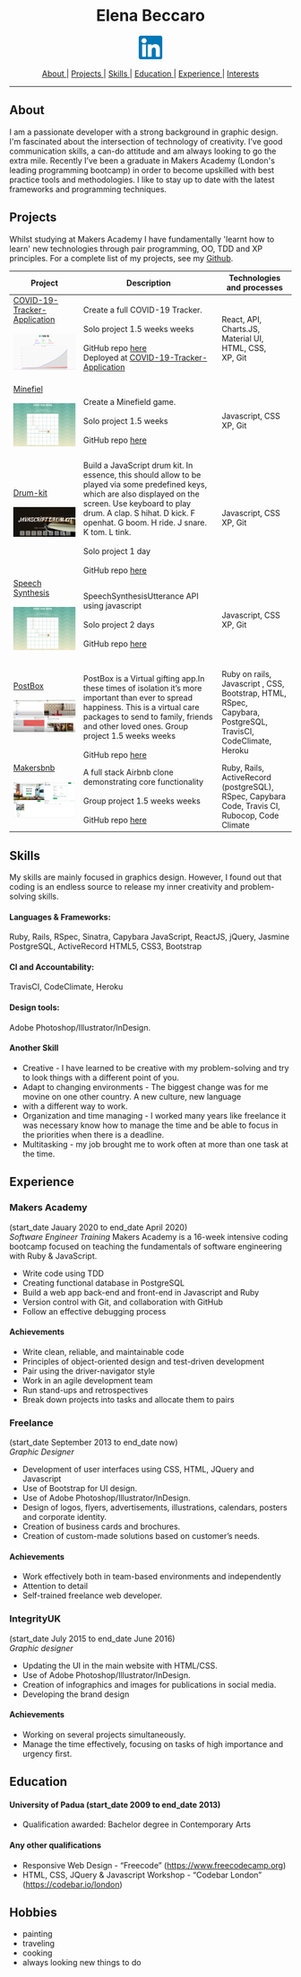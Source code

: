 <h1 align="center">Elena Beccaro</h1>
<p align="center">
<a href="https://www.linkedin.com/in/elenabeccaro/">
<img src="images/linkedin.png" alt="linkedin" hspace="50" height="42" width="42"></a>
<div align="center">

[About ](#About) |
[Projects ](#Projects) |
[Skills ](#Skills) |
[Education ](#Education) |
[Experience ](#Experience) |
[Interests ](#Hobbies)

</div>

---------
## About
I am a passionate developer with a strong background in graphic design. I'm fascinated about the intersection of technology of creativity. I’ve  good communication skills, a can-do attitude and am always looking to go the extra mile. Recently I’ve been a graduate in Makers Academy (London's leading programming bootcamp) in order to become upskilled with best practice tools and methodologies.
I like to stay up to date with the latest frameworks and programming techniques.


## Projects

Whilst studying at Makers Academy I have fundamentally 'learnt how to learn' new technologies through pair programming, OO, TDD and XP principles. For a complete list of my projects, see my [Github](https://github.com/elebecca).

|Project        |Description                                           |Technologies and processes              |
|----------|------------------------------------------------------|----------------------------------------|
|[COVID-19-Tracker-Application](https://github.com/elebecca/COVID-19-Tracker-Application.git)</b><br><br>![screenshot](covid.PNG)</b><br><br>|Create a full COVID-19 Tracker.<br><br> Solo project 1.5 weeks weeks<br><br>GitHub repo [here](https://github.com/elebecca/COVID-19-Tracker-Application.git)<br> Deployed at [COVID-19-Tracker-Application](https://covid19statswebsite.netlify.com/) |React, API, Charts.JS, Material UI, HTML, CSS, <br>XP, Git|
[Minefiel](https://github.com/elebecca/Minefield)</b><br><br>![screenshot](minefield.png)</b><br><br>|Create a Minefield game.<br><br> Solo project 1.5 weeks<br><br>GitHub repo [here](https://github.com/elebecca/Minefield) | Javascript, CSS <br>XP, Git |
[Drum-kit](https://github.com/elebecca/01_javascript-drum-kit.git)</b><br><br>![screenshot](drum-kit.png)</b><br><br>|Build a JavaScript drum kit. In essence, this should allow to be played via some predefined keys, which are also displayed on the screen. Use keyboard to play drum. A clap. S hihat. D kick. F openhat. G boom. H ride. J snare. K tom. L tink.<br><br> Solo project 1 day<br><br>GitHub repo [here](https://github.com/elebecca/01_javascript-drum-kit.git) | Javascript, CSS <br>XP, Git |
[Speech Synthesis](https://github.com/elebecca/12_Speech_Synthesis.git)</b><br><br>![screenshot](minefield.png)</b><br><br>|SpeechSynthesisUtterance API using javascript<br><br> Solo project 2 days<br><br>GitHub repo [here](https://github.com/elebecca/12_Speech_Synthesis.git) | Javascript, CSS <br>XP, Git |
[PostBox](https://github.com/elebecca/MakersPostBox)</b><br><br>![screenshot](postbox.PNG)</b><br><br>|<br>PostBox is a Virtual gifting app.In these times of isolation it’s more important than ever to spread happiness. This is a virtual care packages to send to family, friends and other loved ones. Group project 1.5 weeks weeks<br><br>GitHub repo [here](https://github.com/elebecca/MakersPostBox) |Ruby on rails, Javascript , CSS, Bootstrap, HTML, RSpec, Capybara, PostgreSQL, TravisCI, CodeClimate, Heroku  |
|[Makersbnb](https://github.com/elebecca/Makersbnb.git)</b><br><br>![screenshot](Makersb&b.PNG)</b><br><br>|A full stack Airbnb clone demonstrating core functionality<br><br>Group project 1.5 weeks weeks<br><br>GitHub repo [here](https://github.com/elebecca/Makersbnb.git) |Ruby, Rails, ActiveRecord (postgreSQL), RSpec, Capybara Code, Travis CI, Rubocop, Code Climate|

## Skills

My skills are mainly focused in graphics design. However, I found out that coding is an endless source to release my inner creativity and problem-solving skills.

#### Languages & Frameworks: 
Ruby, Rails, RSpec, Sinatra, Capybara
JavaScript, ReactJS, jQuery, Jasmine
PostgreSQL, ActiveRecord
HTML5, CSS3, Bootstrap
#### CI and Accountability: 	
TravisCI, CodeClimate, Heroku
#### Design tools: 			
Adobe Photoshop/Illustrator/InDesign.

#### Another Skill

- Creative - I have learned to be creative with my problem-solving and try to look things with a different point of you.
- Adapt to changing environments - The biggest change was for me movine on one other country. A new culture, new language 
- with a different way to work.
- Organization and time managing - I worked many years like freelance it was necessary know how to manage the time and
  be able to focus in the priorities when there is a deadline.
- Multitasking - my job brought me to work often at more than one task at the time.

## Experience
### Makers Academy
(start_date Jauary 2020 to end_date April 2020)  
*Software Engineer Training*
Makers Academy is a 16-week intensive coding bootcamp focused on teaching the fundamentals of software engineering with Ruby & JavaScript.

- Write code using TDD
- Creating functional database in PostgreSQL
- Build a web app back-end and front-end in Javascript and Ruby 
- Version control with Git, and collaboration with GitHub
- Follow an effective debugging process

#### Achievements
- Write clean, reliable, and maintainable code
- Principles of object-oriented design and test-driven development
- Pair using the driver-navigator style
- Work in an agile development team
- Run stand-ups and retrospectives
- Break down projects into tasks and allocate them to pairs

### Freelance
(start_date September 2013 to end_date now)    
*Graphic Designer*  

- Development of user interfaces using CSS, HTML, JQuery and Javascript
- Use of Bootstrap for UI design.
- Use of Adobe Photoshop/Illustrator/InDesign.
- Design of logos, flyers, advertisements, illustrations, calendars, posters and corporate identity.
- Creation of business cards and brochures.
- Creation of custom-made solutions based on customer’s needs.

#### Achievements
- Work effectively both in team-based environments and independently
- Attention to detail 
- Self-trained freelance web developer.

### IntegrityUK
(start_date July 2015 to end_date June 2016)   
*Graphic designer* 

- Updating the UI in the main website with HTML/CSS.
- Use of Adobe Photoshop/Illustrator/InDesign.
- Creation of infographics and images for publications in social media.
- Developing the brand design

#### Achievements
- Working on several projects simultaneously. 
- Manage the time effectively, focusing on tasks of high importance and urgency first.

## Education

#### University of Padua (start_date 2009 to end_date 2013)

- Qualification awarded: Bachelor degree in Contemporary Arts

#### Any other qualifications

- Responsive Web Design - “Freecode” (https://www.freecodecamp.org) 
- HTML, CSS, JQuery & Javascript Workshop - “Codebar London” (https://codebar.io/london)

## Hobbies

- painting 
- traveling 
- cooking
- always looking new things to do
